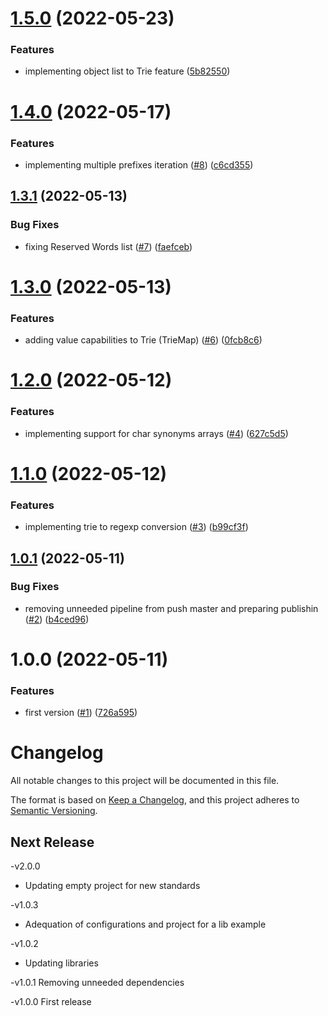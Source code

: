 # [1.5.0](https://github.com/maxmilhas-org/nodejs-trie/compare/v1.4.0...v1.5.0) (2022-05-23)


### Features

* implementing object list to Trie feature ([5b82550](https://github.com/maxmilhas-org/nodejs-trie/commit/5b82550b1c8178bf8c3e53aaac02f942f90515e8))

# [1.4.0](https://github.com/maxmilhas-org/nodejs-trie/compare/v1.3.1...v1.4.0) (2022-05-17)


### Features

* implementing multiple prefixes iteration ([#8](https://github.com/maxmilhas-org/nodejs-trie/issues/8)) ([c6cd355](https://github.com/maxmilhas-org/nodejs-trie/commit/c6cd355044f9e0275548a3b123821bf957068776))

## [1.3.1](https://github.com/maxmilhas-org/nodejs-trie/compare/v1.3.0...v1.3.1) (2022-05-13)


### Bug Fixes

* fixing Reserved Words list ([#7](https://github.com/maxmilhas-org/nodejs-trie/issues/7)) ([faefceb](https://github.com/maxmilhas-org/nodejs-trie/commit/faefceb435d376687da7ba91eec4d69202540d3f))

# [1.3.0](https://github.com/maxmilhas-org/nodejs-trie/compare/v1.2.0...v1.3.0) (2022-05-13)


### Features

* adding value capabilities to Trie (TrieMap) ([#6](https://github.com/maxmilhas-org/nodejs-trie/issues/6)) ([0fcb8c6](https://github.com/maxmilhas-org/nodejs-trie/commit/0fcb8c602b7e9064ce22d31f45a724bbabb18046))

# [1.2.0](https://github.com/maxmilhas-org/nodejs-trie/compare/v1.1.0...v1.2.0) (2022-05-12)


### Features

* implementing support for char synonyms arrays ([#4](https://github.com/maxmilhas-org/nodejs-trie/issues/4)) ([627c5d5](https://github.com/maxmilhas-org/nodejs-trie/commit/627c5d51b39258e1bd1b1d6f82641de1b0f4fcb0))

# [1.1.0](https://github.com/maxmilhas-org/nodejs-trie/compare/v1.0.1...v1.1.0) (2022-05-12)


### Features

* implementing trie to regexp conversion ([#3](https://github.com/maxmilhas-org/nodejs-trie/issues/3)) ([b99cf3f](https://github.com/maxmilhas-org/nodejs-trie/commit/b99cf3f067b7283c8f4834820c1d038febcfcdb7))

## [1.0.1](https://github.com/maxmilhas-org/nodejs-trie/compare/v1.0.0...v1.0.1) (2022-05-11)


### Bug Fixes

* removing unneeded pipeline from push master and preparing publishin ([#2](https://github.com/maxmilhas-org/nodejs-trie/issues/2)) ([b4ced96](https://github.com/maxmilhas-org/nodejs-trie/commit/b4ced96bdfe2921b254092d8e35f1e72a18c4031))

# 1.0.0 (2022-05-11)


### Features

* first version ([#1](https://github.com/maxmilhas-org/nodejs-trie/issues/1)) ([726a595](https://github.com/maxmilhas-org/nodejs-trie/commit/726a595986cd53f969f7d0135f7dc4b60480d25c))

# Changelog
  All notable changes to this project will be documented in this file.

  The format is based on [Keep a Changelog](https://keepachangelog.com/en/1.0.0/),
  and this project adheres to [Semantic Versioning](https://semver.org/spec/v2.0.0.html).

  ## Next Release



-v2.0.0

- Updating empty project for new standards

-v1.0.3

- Adequation of configurations and project for a lib example

-v1.0.2

- Updating libraries


-v1.0.1
  Removing unneeded dependencies

-v1.0.0
  First release

